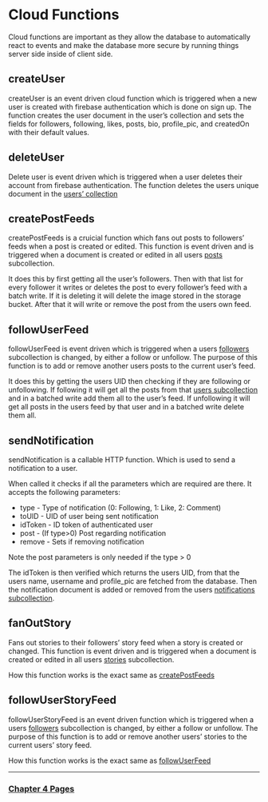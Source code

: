 # Cloud Functions
Cloud functions are important as they allow the database to automatically react to events and make the database more secure by running things server side inside of client side.

## createUser
<!-- TODO add reference to sign up page? -->
createUser is an event driven cloud function which is triggered when a new user is created with firebase authentication which is done on sign up. The function creates the user document in the user’s collection and sets the fields for followers, following, likes, posts, bio, profile_pic, and createdOn with their default values.

## deleteUser
Delete user is event driven which is triggered when a user deletes their account from firebase authentication. The function deletes the users unique document in the [users’ collection](./Firestore.md#User)

## createPostFeeds
createPostFeeds is a cruicial function which fans out posts to followers’ feeds when a post is created or edited. This function is event driven and is triggered when a document is created or edited in all users [posts](./Firestore.md#Posts) subcollection.

It does this by first getting all the user’s followers. Then with that list for every follower it writes or deletes the post to every follower’s feed with a batch write. If it is deleting it will delete the image stored in the storage bucket. After that it will write or remove the post from the users own feed.

## followUserFeed
followUserFeed is event driven which is triggered when a users [followers](./Firestore.md#Followers) subcollection is changed, by either a follow or unfollow.
The purpose of this function is to add or remove another users posts to the current user’s feed.

It does this by getting the users UID then checking if they are following or unfollowing. If following it will get all the posts from that [users subcollection](./Firestore.md#Posts) and in a batched write add them all to the user’s feed. 
If unfollowing it will get all posts in the users feed by that user and in a batched write delete them all.

## sendNotification
sendNotification is a callable HTTP function. Which is used to send a notification to a user.

When called it checks if all the parameters which are required are there. It accepts the following parameters:
* type - Type of notification (0: Following, 1: Like, 2: Comment)
* toUID - UID of user being sent notification
* idToken - ID token of authenticated user
* post - (If type>0) Post regarding notification
* remove - Sets if removing notification

Note the post parameters is only needed if the type > 0

The idToken is then verified which returns the users UID, from that the users name, username and profile_pic are fetched from the database. 
Then the notification document is added or removed from the users [notifications subcollection](./Firestore.md#Notifications).

## fanOutStory
Fans out stories to their followers’ story feed when a story is created or changed. This function is event driven and is triggered when a document is created or edited in all users [stories](./Firestore.md#Stories) subcollection. 

How this function works is the exact same as [createPostFeeds](#createPostFeeds)

## followUserStoryFeed
followUserStoryFeed is an event driven function which is triggered when a users [followers](./Firestore.md#Followers) subcollection is changed, by either a follow or unfollow.
The purpose of this function is to add or remove another users’ stories to the current users’ story feed.

How this function works is the exact same as [followUserFeed](#followUserFeed)

---
### [Chapter 4 Pages](./Pages.md)